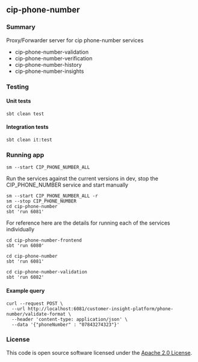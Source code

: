
## cip-phone-number

### Summary

Proxy/Forwarder server for cip phone-number services

- cip-phone-number-validation
- cip-phone-number-verification
- cip-phone-number-history
- cip-phone-number-insights

### Testing

#### Unit tests
    sbt clean test

#### Integration tests
    sbt clean it:test

### Running app

    sm --start CIP_PHONE_NUMBER_ALL

Run the services against the current versions in dev, stop the CIP_PHONE_NUMBER service and start manually

    sm --start CIP_PHONE_NUMBER_ALL -r
    sm --stop CIP_PHONE_NUMBER
    cd cip-phone-number
    sbt 'run 6081'

For reference here are the details for running each of the services individually

    cd cip-phone-number-frontend
    sbt 'run 6080'
 
    cd cip-phone-number
    sbt 'run 6081'

    cd cip-phone-number-validation
    sbt 'run 6082'

#### Example query
```
curl --request POST \
  --url http://localhost:6081/customer-insight-platform/phone-number/validate-format \
  --header 'content-type: application/json' \
  --data '{"phoneNumber" : "07843274323"}'
```
### License

This code is open source software licensed under the [Apache 2.0 License]("http://www.apache.org/licenses/LICENSE-2.0.html").
